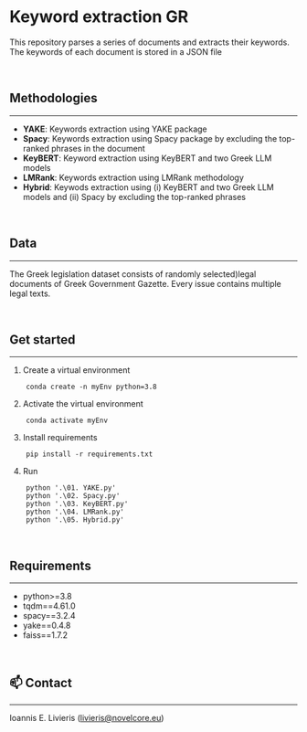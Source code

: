 # Keyword extraction GR

This repository parses a series of documents and extracts their keywords. The keywords of each document is stored in a JSON file

<br/>

## Methodologies
---

- **YAKE**: Keywords extraction using YAKE package
- **Spacy**: Keywords extraction using Spacy package by excluding the top-ranked phrases in the document
- **KeyBERT**: Keyword extraction using KeyBERT and two Greek LLM models
- **LMRank**: Keywords extraction using LMRank methodology
- **Hybrid**: Keywods extraction using (i) KeyBERT and two Greek LLM models and (ii) Spacy by excluding the top-ranked phrases

<br/>


## Data
---

The Greek legislation dataset consists of randomly selected)legal documents of Greek Government Gazette. 
Every issue contains multiple legal texts.

<br/>


## Get started
--- 

1. Create a virtual environment 
```
    conda create -n myEnv python=3.8
```

2. Activate the virtual environment 
```
    conda activate myEnv
```

3. Install requirements 
```
    pip install -r requirements.txt
```

4. Run
```
    python '.\01. YAKE.py'
    python '.\02. Spacy.py'
    python '.\03. KeyBERT.py'
    python '.\04. LMRank.py'
    python '.\05. Hybrid.py'
```

<br/>

## Requirements
---

- python>=3.8
- tqdm==4.61.0
- spacy==3.2.4
- yake==0.4.8
- faiss==1.7.2

<br/>

## :mailbox: Contact
---

Ioannis E. Livieris (livieris@novelcore.eu)